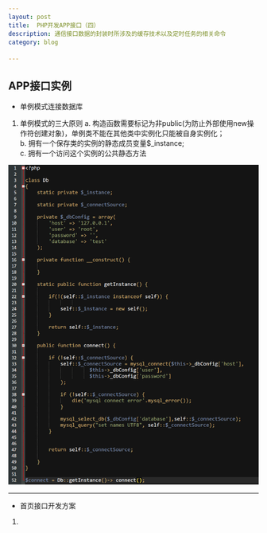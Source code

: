 ```yaml
---
layout: post
title:  PHP开发APP接口（四）
description: 通信接口数据的封装时所涉及的缓存技术以及定时任务的相关命令
category: blog

---
```


## APP接口实例

* 单例模式连接数据库
1. 单例模式的三大原则
  a. 构造函数需要标记为非public(为防止外部使用new操作符创建对象)，单例类不能在其他类中实例化只能被自身实例化；<br/>
  b. 拥有一个保存类的实例的静态成员变量$_instance;<br/>
  c. 拥有一个访问这个实例的公共静态方法<br/>

![php-api11](/images/phpApi/php-api11.png)

---

* 首页接口开发方案
1. 
